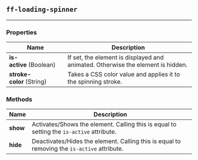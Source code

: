 ## `ff-loading-spinner`
___
### Properties
| Name | Description |
| ---- | ----------- |
| **is-active**&nbsp;(Boolean) | If set, the element is displayed and animated. Otherwise the element is hidden. |
| **stroke-color**&nbsp;(String) | Takes a CSS color value and applies it to the spinning stroke. |

### Methods
| Name | Description |
| ---- | ----------- |
| **show** | Activates/Shows the element. Calling this is equal to setting the `is-active` attribute. |
| **hide** | Deactivates/Hides the element. Calling this is equal to removing the `is-active` attribute. |